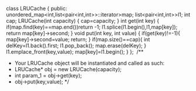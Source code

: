 class LRUCache {
public:
unordered_map<int,list<pair<int,int>>::iterator>map;
list<pair<int,int>>l1;
int cap;
LRUCache(int capacity) {
cap=capacity;
}
int get(int key) {
if(map.find(key)==map.end())return -1;
l1.splice(l1.begin(),l1,map[key]);
return map[key]->second;
}
void put(int key, int value) {
if(get(key)!=-1){
map[key]->second=value;
return;
}
if(map.size()==cap){
int delKey=l1.back().first;
l1.pop_back();
map.erase(delKey);
}
l1.emplace_front(key,value);
map[key]=l1.begin();
}
};
​
/**
* Your LRUCache object will be instantiated and called as such:
* LRUCache* obj = new LRUCache(capacity);
* int param_1 = obj->get(key);
* obj->put(key,value);
*/